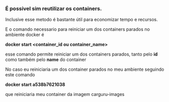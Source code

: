 ### É possivel sim reutilizar os containers.

Inclusive esse metodo é bastante útil para economizar tempo e recursos.

E o comando necessario para reiniciar um dos containers parados no  ambiente docker é

**docker start <container_id ou container_name>**

esse comando permite reiniciar um dos containers parados, tanto pelo **id** como também pelo **name** do container

No caso eu reiniciaria um dos container parados no meu ambiente seguindo este comando

**docker start a538b7621038**

que reiniciaria meu container da imagem carguru-images